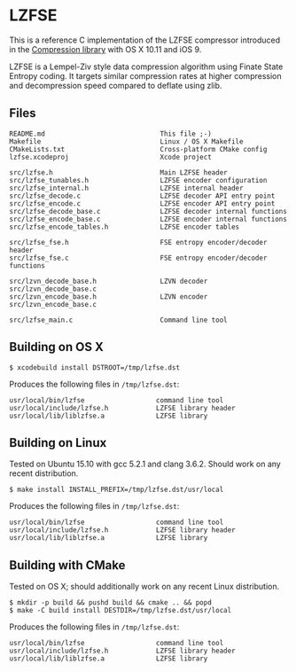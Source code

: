 LZFSE
=====

This is a reference C implementation of the LZFSE compressor introduced in the
[Compression library](https://developer.apple.com/library/mac/documentation/Performance/Reference/Compression/index.html) with OS X 10.11 and iOS 9.

LZFSE is a Lempel-Ziv style data compression algorithm using Finate State Entropy coding.
It targets similar compression rates at higher compression and decompression speed compared to deflate using zlib.

Files
-----
    README.md                             This file ;-)
    Makefile                              Linux / OS X Makefile
    CMakeLists.txt                        Cross-platform CMake config
    lzfse.xcodeproj                       Xcode project

    src/lzfse.h                           Main LZFSE header
    src/lzfse_tunables.h                  LZFSE encoder configuration
    src/lzfse_internal.h                  LZFSE internal header
    src/lzfse_decode.c                    LZFSE decoder API entry point
    src/lzfse_encode.c                    LZFSE encoder API entry point
    src/lzfse_decode_base.c               LZFSE decoder internal functions
    src/lzfse_encode_base.c               LZFSE encoder internal functions
    src/lzfse_encode_tables.h             LZFSE encoder tables
    
    src/lzfse_fse.h                       FSE entropy encoder/decoder header
    src/lzfse_fse.c                       FSE entropy encoder/decoder functions
    
    src/lzvn_decode_base.h                LZVN decoder
    src/lzvn_decode_base.c
    src/lzvn_encode_base.h                LZVN encoder
    src/lzvn_encode_base.c
    
    src/lzfse_main.c                      Command line tool

Building on OS X
----------------

    $ xcodebuild install DSTROOT=/tmp/lzfse.dst

Produces the following files in `/tmp/lzfse.dst`:

    usr/local/bin/lzfse                  command line tool
    usr/local/include/lzfse.h            LZFSE library header
    usr/local/lib/liblzfse.a             LZFSE library

Building on Linux
-----------------

Tested on Ubuntu 15.10 with gcc 5.2.1 and clang 3.6.2. Should work on any recent distribution.

    $ make install INSTALL_PREFIX=/tmp/lzfse.dst/usr/local

Produces the following files in `/tmp/lzfse.dst`:

    usr/local/bin/lzfse                  command line tool
    usr/local/include/lzfse.h            LZFSE library header
    usr/local/lib/liblzfse.a             LZFSE library

Building with CMake
-------------------

Tested on OS X; should additionally work on any recent Linux distribution.

    $ mkdir -p build && pushd build && cmake .. && popd
    $ make -C build install DESTDIR=/tmp/lzfse.dst/usr/local

Produces the following files in `/tmp/lzfse.dst`:

    usr/local/bin/lzfse                  command line tool
    usr/local/include/lzfse.h            LZFSE library header
    usr/local/lib/liblzfse.a             LZFSE library
